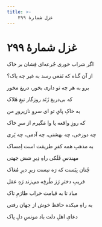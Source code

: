 ```yaml
---
title: >-
    غزل شمارهٔ ۲۹۹
---
```

# غزل شمارهٔ ۲۹۹

<div class="b" id="bn1"><div class="m1"><p>اگر شراب خوری جُرعه‌ای فِشان بر خاک</p></div>
<div class="m2"><p>از آن گناه که نَفعی رسد به غیر چه باک؟</p></div></div>
<div class="b" id="bn2"><div class="m1"><p>برو به هر چه تو داری بخور، دریغ مخور</p></div>
<div class="m2"><p>که بی‌دریغ زَنَد روزگار تیغِ هَلاک</p></div></div>
<div class="b" id="bn3"><div class="m1"><p>به خاکِ پایِ تو ای سروِ نازپرورِ من</p></div>
<div class="m2"><p>که روزِ واقعه پا وا مَگیرم از سرِ خاک</p></div></div>
<div class="b" id="bn4"><div class="m1"><p>چه دوزخی، چه بهشتی، چه آدمی، چه پَری</p></div>
<div class="m2"><p>به مذهبِ همه کفرِ طریقت است اِمساک</p></div></div>
<div class="b" id="bn5"><div class="m1"><p>مهندسِ فَلَکی راهِ دِیرِ شش جهتی</p></div>
<div class="m2"><p>چُنان بِبَست که رَه نیست زیرِ دیرِ مُغاک</p></div></div>
<div class="b" id="bn6"><div class="m1"><p>فریبِ دخترِ رَز طُرفِه می‌زند رَهِ عقل</p></div>
<div class="m2"><p>مباد تا به قیامت خراب طارَمِ تاک</p></div></div>
<div class="b" id="bn7"><div class="m1"><p>به راهِ میکده حافظ خوش از جهان رفتی</p></div>
<div class="m2"><p>دعایِ اهلِ دلت باد مونسِ دلِ پاک</p></div></div>